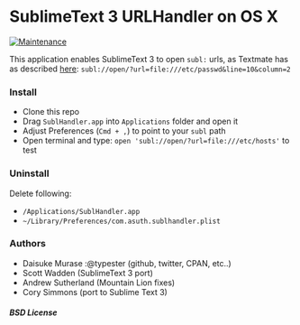 # SublimeText 3 URLHandler on OS X

[![Maintenance](https://img.shields.io/maintenance/no/2016.svg?maxAge=2592000)]()

This application enables SublimeText 3 to open `subl:` urls, as Textmate has as described [here](http://manual.macromates.com/en/using_textmate_from_terminal#url_scheme_html): `subl://open/?url=file:///etc/passwd&line=10&column=2`

### Install
- Clone this repo
- Drag `SublHandler.app` into `Applications` folder and open it
- Adjust Preferences (`Cmd + ,`) to point to your `subl` path
- Open terminal and type: `open 'subl://open/?url=file:///etc/hosts'` to test

### Uninstall
Delete following:
- `/Applications/SublHandler.app`
- `~/Library/Preferences/com.asuth.sublhandler.plist`

### Authors
- Daisuke Murase :@typester (github, twitter, CPAN, etc..)
- Scott Wadden (SublimeText 3 port)
- Andrew Sutherland (Mountain Lion fixes)
- Cory Simmons (port to Sublime Text 3)

##### BSD License
